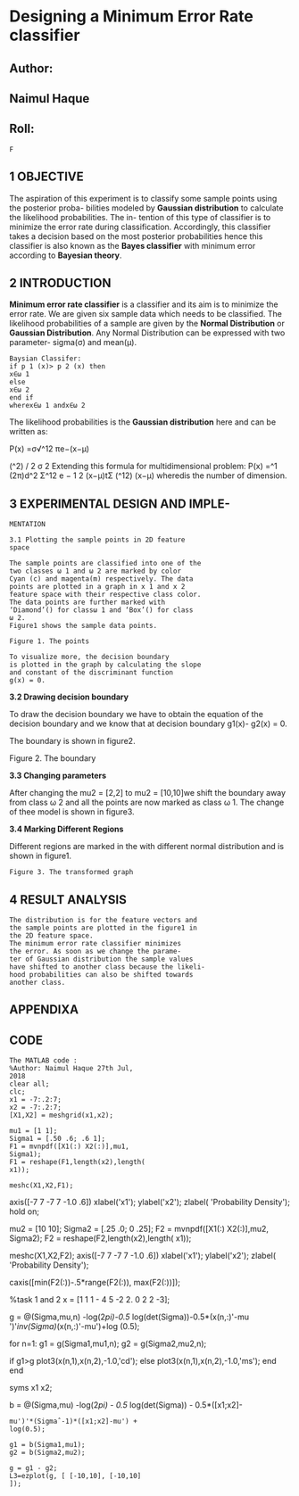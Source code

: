 # Designing a Minimum Error Rate classifier

## Author:

## Naimul Haque

## Roll:

```
F
```
## 1 OBJECTIVE

The aspiration of this experiment is to classify
some sample points using the posterior proba-
bilities modeled by **Gaussian distribution** to
calculate the likelihood probabilities. The in-
tention of this type of classifier is to minimize
the error rate during classification. Accordingly,
this classifier takes a decision based on the
most posterior probabilities hence this classifier
is also known as the **Bayes classifier** with
minimum error according to **Bayesian theory**.

## 2 INTRODUCTION

**Minimum error rate classifier** is a classifier
and its aim is to minimize the error rate. We
are given six sample data which needs to be
classified. The likelihood probabilities of a
sample are given by the **Normal Distribution**
or **Gaussian Distribution**. Any Normal
Distribution can be expressed with two
parameter- sigma(σ) and mean(μ).

```
Baysian Classifer:
if p 1 (x)> p 2 (x) then
x∈ω 1
else
x∈ω 2
end if
wherex∈ω 1 andx∈ω 2
```
The likelihood probabilities is the **Gaussian
distribution** here and can be written as:

P(x) =σ√^12 πe−(x−μ)

(^2) / 2 σ 2
Extending this formula for multidimensional
problem:
P(x) =^1
(2π)d^2 Σ^12
e
− 1
2 (x−μ)tΣ
(^12) (x−μ)
wheredis the number of dimension.

## 3 EXPERIMENTAL DESIGN AND IMPLE-

```
MENTATION
```
```
3.1 Plotting the sample points in 2D feature
space
```
```
The sample points are classified into one of the
two classes ω 1 and ω 2 are marked by color
Cyan (c) and magenta(m) respectively. The data
points are plotted in a graph in x 1 and x 2
feature space with their respective class color.
The data points are further marked with
‘Diamond’() for classω 1 and ‘Box’() for class
ω 2.
Figure1 shows the sample data points.
```
```
Figure 1. The points
```
```
To visualize more, the decision boundary
is plotted in the graph by calculating the slope
and constant of the discriminant function
g(x) = 0.
```

**3.2 Drawing decision boundary**

To draw the decision boundary we have to
obtain the equation of the decision boundary
and we know that at decision boundary g1(x)-
g2(x) = 0.

The boundary is shown in figure2.

Figure 2. The boundary

**3.3 Changing parameters**

After changing the mu2 = [2,2] to mu2 =
[10,10]we shift the boundary away from class
ω 2 and all the points are now marked as class
ω 1.
The change of thee model is shown in
figure3.

**3.4 Marking Different Regions**

Different regions are marked in the with
different normal distribution and is shown in
figure1.

```
Figure 3. The transformed graph
```
## 4 RESULT ANALYSIS

```
The distribution is for the feature vectors and
the sample points are plotted in the figure1 in
the 2D feature space.
The minimum error rate classifier minimizes
the error. As soon as we change the parame-
ter of Gaussian distribution the sample values
have shifted to another class because the likeli-
hood probabilities can also be shifted towards
another class.
```
## APPENDIXA

## CODE

```
The MATLAB code :
%Author: Naimul Haque 27th Jul,
2018
clear all;
clc;
x1 = -7:.2:7;
x2 = -7:.2:7;
[X1,X2] = meshgrid(x1,x2);
```
```
mu1 = [1 1];
Sigma1 = [.50 .6; .6 1];
F1 = mvnpdf([X1(:) X2(:)],mu1,
Sigma1);
F1 = reshape(F1,length(x2),length(
x1));
```
```
meshc(X1,X2,F1);
```

axis([-7 7 -7 7 -1.0 .6])
xlabel('x1'); ylabel('x2'); zlabel(
'Probability Density');
hold on;

mu2 = [10 10];
Sigma2 = [.25 .0; 0 .25];
F2 = mvnpdf([X1(:) X2(:)],mu2,
Sigma2);
F2 = reshape(F2,length(x2),length(
x1));

meshc(X1,X2,F2);
axis([-7 7 -7 7 -1.0 .6])
xlabel('x1'); ylabel('x2'); zlabel(
'Probability Density');

caxis([min(F2(:))-.5*range(F2(:)),
max(F2(:))]);

%task 1 and 2
x = [1 1
1 -
4 5
-2 2.
0 2
2 -3];

g = @(Sigma,mu,n) -log(2*pi)-0.5*
log(det(Sigma))-0.5*(x(n,:)'-mu
')'*inv(Sigma)*(x(n,:)'-mu')+log
(0.5);

for n=1:
g1 = g(Sigma1,mu1,n);
g2 = g(Sigma2,mu2,n);

if g1>g
plot3(x(n,1),x(n,2),-1.0,'cd');
else
plot3(x(n,1),x(n,2),-1.0,'ms');
end
end

syms x1 x2;

b = @(Sigma,mu) -log(2*pi) - 0.5*
log(det(Sigma)) - 0.5*([x1;x2]-

```
mu')'*(Sigmaˆ-1)*([x1;x2]-mu') +
log(0.5);
```
```
g1 = b(Sigma1,mu1);
g2 = b(Sigma2,mu2);
```
```
g = g1 - g2;
L3=ezplot(g, [ [-10,10], [-10,10]
]);
```

